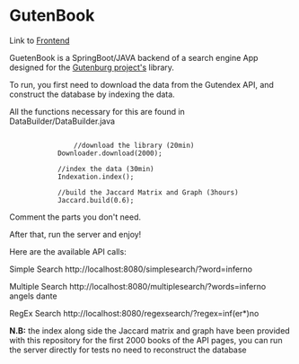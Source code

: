 # GutenBook

Link to [Frontend](https://github.com/GUELIANEBelkacem/GutenBookFront)

GuetenBook is a SpringBoot/JAVA backend of a search engine App designed for the [Gutenburg project's](https://www.gutenberg.org/) library.

To run, you first need to download the data from the Gutendex API, and construct the database by indexing the data.

All the functions necessary for this are found in DataBuilder/DataBuilder.java

```
      
      			//download the library (20min)
			Downloader.download(2000);
			
			//index the data (30min)
			Indexation.index();
			
			//build the Jaccard Matrix and Graph (3hours)
			Jaccard.build(0.6);
```
Comment the parts you don't need.

After that, run the server and enjoy!

Here are the available API calls:

Simple Search
http://localhost:8080/simplesearch/?word=inferno

Multiple Search
http://localhost:8080/multiplesearch/?words=inferno angels dante

RegEx Search
http://localhost:8080/regexsearch/?regex=inf(er*)no


**N.B:** the index along side the Jaccard matrix and graph have been provided with this repository for the first 2000 books of the API pages, you can run the server directly for tests no need to reconstruct the database 
